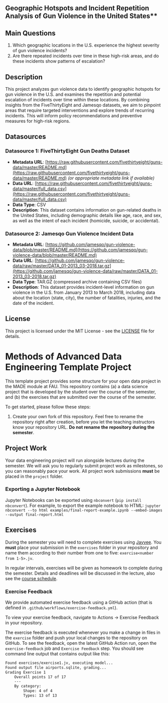 ## Geographic Hotspots and Incident Repetition Analysis of Gun Violence in the United States**

## Main Questions
1. Which geographic locations in the U.S. experience the highest severity of gun violence incidents?
2. Are there repeated incidents over time in these high-risk areas, and do these incidents show patterns of escalation?

## Description
This project analyzes gun violence data to identify geographic hotspots for gun violence in the U.S. and examines the repetition and potential escalation of incidents over time within these locations. By combining insights from the FiveThirtyEight and Jamesqo datasets, we aim to pinpoint areas that require targeted interventions and explore trends of recurring incidents. This will inform policy recommendations and preventive measures for high-risk regions.

## Datasources

### Datasource 1: FiveThirtyEight Gun Deaths Dataset
- **Metadata URL**: [https://raw.githubusercontent.com/fivethirtyeight/guns-data/master/README.md](https://raw.githubusercontent.com/fivethirtyeight/guns-data/master/README.md)  *(or appropriate metadata link if available)*
- **Data URL**: [https://raw.githubusercontent.com/fivethirtyeight/guns-data/master/full_data.csv](https://raw.githubusercontent.com/fivethirtyeight/guns-data/master/full_data.csv)
- **Data Type**: CSV
- **Description**: This dataset contains information on gun-related deaths in the United States, including demographic details like age, race, and sex, as well as the intent of each incident (homicide, suicide, or accidental).

### Datasource 2: Jamesqo Gun Violence Incident Data
- **Metadata URL**: [https://github.com/jamesqo/gun-violence-data/blob/master/README.md](https://github.com/jamesqo/gun-violence-data/blob/master/README.md)
- **Data URL**: [https://github.com/jamesqo/gun-violence-data/raw/master/DATA_01-2013_03-2018.tar.gz](https://github.com/jamesqo/gun-violence-data/raw/master/DATA_01-2013_03-2018.tar.gz)
- **Data Type**: TAR.GZ (compressed archive containing CSV files)
- **Description**: This dataset provides incident-level information on gun violence in the U.S. from January 2013 to March 2018, including data about the location (state, city), the number of fatalities, injuries, and the date of the incident.

## License
This project is licensed under the MIT License - see the [LICENSE](LICENSE) file for details.

# Methods of Advanced Data Engineering Template Project

This template project provides some structure for your open data project in the MADE module at FAU.
This repository contains (a) a data science project that is developed by the student over the course of the semester, and (b) the exercises that are submitted over the course of the semester.

To get started, please follow these steps:
1. Create your own fork of this repository. Feel free to rename the repository right after creation, before you let the teaching instructors know your repository URL. **Do not rename the repository during the semester**.

## Project Work
Your data engineering project will run alongside lectures during the semester. We will ask you to regularly submit project work as milestones, so you can reasonably pace your work. All project work submissions **must** be placed in the `project` folder.

### Exporting a Jupyter Notebook
Jupyter Notebooks can be exported using `nbconvert` (`pip install nbconvert`). For example, to export the example notebook to HTML: `jupyter nbconvert --to html examples/final-report-example.ipynb --embed-images --output final-report.html`


## Exercises
During the semester you will need to complete exercises using [Jayvee](https://github.com/jvalue/jayvee). You **must** place your submission in the `exercises` folder in your repository and name them according to their number from one to five: `exercise<number from 1-5>.jv`.

In regular intervals, exercises will be given as homework to complete during the semester. Details and deadlines will be discussed in the lecture, also see the [course schedule](https://made.uni1.de/).

### Exercise Feedback
We provide automated exercise feedback using a GitHub action (that is defined in `.github/workflows/exercise-feedback.yml`). 

To view your exercise feedback, navigate to Actions → Exercise Feedback in your repository.

The exercise feedback is executed whenever you make a change in files in the `exercise` folder and push your local changes to the repository on GitHub. To see the feedback, open the latest GitHub Action run, open the `exercise-feedback` job and `Exercise Feedback` step. You should see command line output that contains output like this:

```sh
Found exercises/exercise1.jv, executing model...
Found output file airports.sqlite, grading...
Grading Exercise 1
	Overall points 17 of 17
	---
	By category:
		Shape: 4 of 4
		Types: 13 of 13
```
